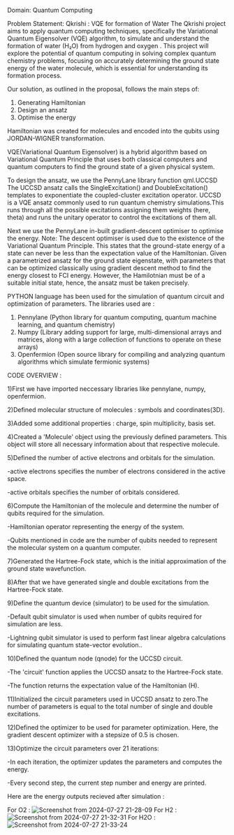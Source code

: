Domain: Quantum Computing

Problem Statement:
Qkrishi : VQE for formation of Water
The Qkrishi project aims to apply quantum computing techniques, specifically
the Variational Quantum Eigensolver (VQE) algorithm, to simulate and
understand the formation of water (H₂O) from hydrogen and oxygen . This
project will explore the potential of quantum computing in solving complex
quantum chemistry problems, focusing on accurately determining the ground
state energy of the water molecule, which is essential for understanding its
formation process.

Our solution, as outlined in the proposal, follows the main steps of:
1) Generating Hamiltonian
2) Design an ansatz
3) Optimise the energy

Hamiltonian was created for molecules and encoded into the qubits using JORDAN-WIGNER transformation.

VQE(Variational Quantum Eigensolver) is a hybrid algorithm based on Variational Quantum Principle that uses both classical computers and quantum computers to find the ground state of a given physical system.


To design the ansatz, we use the PennyLane library function qml.UCCSD
The UCCSD ansatz calls the SingleExcitation() and DoubleExcitation() templates to exponentiate the coupled-cluster excitation operator. UCCSD is a VQE ansatz commonly used to run quantum chemistry simulations.This runs through all the possible excitations assigning them weights (here, theta) and runs the unitary operator to control the excitations of them all.


Next we use the PennyLane in-built gradient-descent optimiser to optimise the energy.
Note: The descent optimiser is used due to the existence of the Variational Quantum Principle. This states that the ground-state energy of a state can never be less than the expectation value of the Hamiltonian.
Given a parametrized ansatz for the ground state eigenstate, with parameters that can be optimized classically using gradient descent method to find the energy closest to FCI energy.
However, the Hamilotnian must be of a suitable initial state, hence, the ansatz must be taken precisely.


PYTHON language has been used for the simulation of quantum circuit and optimization of parameters.
The libraries used are :
1) Pennylane (Python library for quantum computing, quantum machine learning, and quantum chemistry)
2) Numpy (Library adding support for large, multi-dimensional arrays and matrices, along with a large collection of functions to operate on these arrays)
3) Openfermion (Open source library for compiling and analyzing quantum algorithms which simulate fermionic systems)


CODE OVERVIEW :

1)First we have imported neccessary libraries like pennylane, numpy, openfermion.

2)Defined molecular structure of molecules : symbols and coordinates(3D).

3)Added some additional properties : charge, spin multiplicity, basis set.

4)Created a 'Molecule' object using the previously defined parameters. This object will store all necessary information about that respective molecule.

5)Defined the number of active electrons and orbitals for the simulation.

   -active electrons specifies the number of electrons considered in the active space. 
   
   -active orbitals specifies the number of orbitals considered.
   
6)Compute the Hamiltonian of the molecule and determine the number of qubits required for the simulation.

   -Hamiltonian operator representing the energy of the system.
   
   -Qubits mentioned in code are the number of qubits needed to represent the molecular system on a quantum computer.
   
7)Generated the Hartree-Fock state, which is the initial approximation of the ground state wavefunction.

8)After that we have generated single and double excitations from the Hartree-Fock state.

9)Define the quantum device (simulator) to be used for the simulation.

   -Default qubit simulator is used when number of qubits required for simulation are less.
   
   -Lightning qubit simulator is used to perform fast linear algebra calculations for simulating quantum state-vector evolution..
   
10)Defined the quantum node (qnode) for the UCCSD circuit.

   -The 'circuit' function applies the UCCSD ansatz to the Hartree-Fock state. 
   
   -The function returns the expectation value of the Hamiltonian (H).
   
11)Initialized the circuit parameters used in UCCSD ansatz to zero.The number of parameters is equal to the total number of single and double excitations.

12)Defined the optimizer to be used for parameter optimization. Here, the gradient descent optimizer with a stepsize of 0.5 is chosen.

13)Optimize the circuit parameters over 21 iterations:

   -In each iteration, the optimizer updates the parameters and computes the energy.
   
   -Every second step, the current step number and energy are printed.

Here are the energy outputs recieved after simulation : 

For O2 : ![Screenshot from 2024-07-27 21-28-09](https://github.com/user-attachments/assets/b19dc122-4a21-490a-b84c-2a3a80501469)
For H2 : ![Screenshot from 2024-07-27 21-32-31](https://github.com/user-attachments/assets/37f7192b-668e-40bf-9c2b-7c3ead13f166)
For H2O : ![Screenshot from 2024-07-27 21-33-24](https://github.com/user-attachments/assets/5d7672db-ebb5-4bec-b444-f12c3fa5d305)

